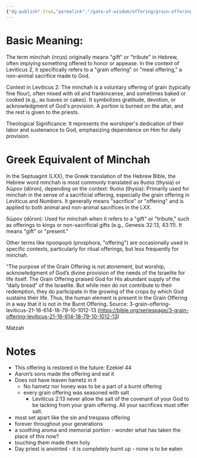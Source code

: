```yaml
---
{"dg-publish":true,"permalink":"/gate-of-wisdom/offering/grain-offering/","tags":["#GateWisdom","G","O","Offering"]}
---
```


# Basic Meaning: 
The term minchah  (מִנְחָה)  originally means "gift" or "tribute" in Hebrew, often implying something offered to honor or appease. In the context of Leviticus 2, it specifically refers to a "grain offering" or "meal offering," a non-animal sacrifice made to God.

Context in Leviticus 2: The minchah  is a voluntary offering of grain (typically fine flour), often mixed with oil and frankincense, and sometimes baked or cooked (e.g., as loaves or cakes). It symbolizes gratitude, devotion, or acknowledgment of God's provision. A portion is burned on the altar, and the rest is given to the priests.

Theological Significance: It represents the worshiper's dedication of their labor and sustenance to God, emphasizing dependence on Him for daily provision.

# Greek Equivalent of Minchah 
In the Septuagint (LXX), the Greek translation of the Hebrew Bible, the Hebrew word minchah is most commonly translated as θυσία (thysia) or δῶρον (dōron), depending on the context:
θυσία (thysia): Primarily used for minchah in the sense of a sacrificial offering, especially the grain offering in Leviticus and Numbers. It generally means "sacrifice" or "offering" and is applied to both animal and non-animal sacrifices in the LXX.

δῶρον (dōron): Used for minchah when it refers to a "gift" or "tribute," such as offerings to kings or non-sacrificial gifts (e.g., Genesis 32:13, 43:11). It means "gift" or "present."

Other terms like προσφορά (prosphora, "offering") are occasionally used in specific contexts, particularly for ritual offerings, but less frequently for minchah.


“The purpose of the Grain Offering is not atonement, but worship, acknowledgment of God’s divine provision of the needs of the Israelite for life itself. The Grain Offering praised God for His abundant supply of the “daily bread” of the Israelite. But while men do not contribute to their redemption, they do participate in the growing of the crops by which God sustains their life. Thus, the human element is present in the Grain Offering in a way that it is not in the Burnt Offering. Source: 3-grain-offering-leviticus-21-16-614-18-79-10-1012-13 (https://bible.org/seriespage/3-grain-offering-leviticus-21-16-614-18-79-10-1012-13)

Matzah

# Notes

- This offering is restored in the future: Ezekiel 44 
- Aaron’s sons made the offering and eat it
- Does not have leaven hametz in it
	 - No hametz nor honey was to be a part of a burnt offering
	 - every grain offering was seasoned with salt
		 - Leviticus 2:13 never allow the salt of the covenant of your God to be lacking from your grain offering. All your sacrifices must offer salt.
- most set apart like the sin and trespass offering
- forever throughout your generations
- a soothing aroma and memorial portion - wonder what has taken the place of this now?
- touching them made them holy
- Day priest is anointed - it is completely burnt up - none is to be eaten

